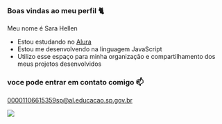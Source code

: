 ### Boas vindas ao meu perfil 🐈

Meu nome é Sara Hellen

- Estou estudando no [Alura](https://www.alura.com.br)
- Estou me desenvolvendo na linguagem JavaScript
- Utilizo esse espaço para minha organização e compartilhamento dos meus projetos desenvolvidos

### voce pode entrar em contato comigo 📫

00001106615359sp@al.educacao.sp.gov.br

![](https://media1.tenor.com/m/ZhfMGWrmCTcAAAAC/cute-kitty-best-kitty.gif)
